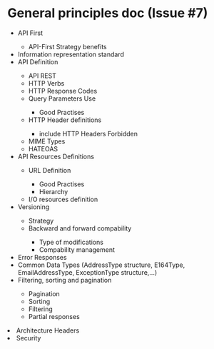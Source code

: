 # General principles doc (Issue #7)

<ul>
  <li> API First </li>
  <ul>    
    <li> API-First Strategy benefits</li>
  </ul>
  <li> Information representation standard </li>
  <li> API Definition </li>
  <ul>    
    <li> API REST </li>
    <li> HTTP Verbs </li>
    <li> HTTP Response Codes </li>
    <li> Query Parameters Use</li>
    <ul>
         <li> Good Practises </li>
    </ul>
    <li> HTTP Header definitions </li>
    <ul>
         <li> include HTTP Headers Forbidden </li>
    </ul>
    <li> MIME Types </li>
    <li> HATEOAS </li>
 </ul>
 <li> API Resources Definitions </li>
 <ul>    
    <li> URL Definition </li>
    <ul>
         <li> Good Practises </li>
         <li> Hierarchy </li>
    </ul>
    <li> I/O resources definition </li>
 </ul>
 <li> Versioning </li>
 <ul>    
    <li> Strategy </li>
    <li> Backward and forward compability </li> 
    <ul>
         <li> Type of modifications  </li>
         <li> Compability management </li>
    </ul>
 </ul>
 <li> Error Responses </li>
 <li> Common Data Types (AddressType structure, E164Type, EmailAddressType, ExceptionType structure,...) </li>
 <li> Filtering, sorting and pagination </li>
 <ul>    
    <li> Pagination </li>
    <li> Sorting </li>
    <li> Filtering  </li>
    <li> Partial responses </li>
    </ul>
 </ul>
 <li> Architecture Headers </li>
 <li> Security </li>
</ul>
